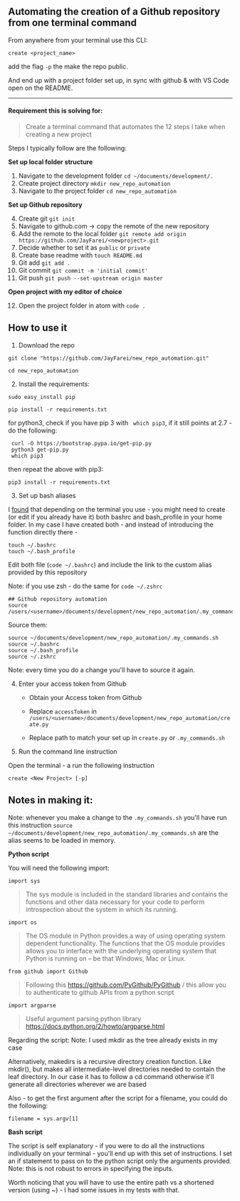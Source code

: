 ## Automating the creation of a Github repository from one terminal command

From anywhere from your terminal use this CLI: 
```
create <project_name> 
```
add the flag  `-p` the make the repo public.

And end up with a project folder set up, in sync with github & with VS Code open on the README.


----


#### Requirement this is solving for:

> Create a terminal command that automates the 12 steps I take when creating a new project

Steps I typically follow are the following: 

**Set up local folder structure**

1. Navigate to the development folder `cd ~/documents/development/.`
2. Create project directory `mkdir new_repo_automation`
3. Navigate to the project folder `cd new_repo_automation`

**Set up Github repository**

4. Create git `git init`
5. Navigate to github.com -> copy the remote of the new repository
6. Add the remote to the local folder `git remote add origin https://github.com/JayFarei/<newproject>.git`
7. Decide whether to set it as `public` or `private`
8. Create base readme with `touch README.md`
9. Git add `git add .`
10. Git commit `git commit -m 'initial commit'`
11. Git push `git push --set-upstream origin master`

**Open project with my editor of choice**

12. Open the project folder in atom with `code .`


## How to use it

1. Download the repo

```
git clone "https://github.com/JayFarei/new_repo_automation.git"
```
```
cd new_repo_automation
```

2. Install the requirements:
```
sudo easy_install pip
```
```
pip install -r requirements.txt
```

for python3, check if you have pip 3 with ` which pip3`, if it still points at 2.7 - do the following:

```
 curl -O https://bootstrap.pypa.io/get-pip.py
 python3 get-pip.py
 which pip3
```
then repeat the above with pip3:
```
pip3 install -r requirements.txt
```

3. Set up bash aliases

I [found](https://apple.stackexchange.com/questions/99688/how-to-persistently-define-aliases-in-terminal) that depending on the terminal you use - you might need to create (or edit if you already have it) both bashrc and bash_profile in your home folder. In my case I have created both - and instead of introducing the function directly there -

```
touch ~/.bashrc
touch ~/.bash_profile
```

Edit both file (`code ~/.bashrc`) and include the link to the custom alias provided by this repository

Note: if you use zsh - do the same for `code ~/.zshrc`


```
## Github repository automation
source /users/<username>/documents/development/new_repo_automation/.my_commands.sh
```

Source them:

```
source ~/documents/development/new_repo_automation/.my_commands.sh
source ~/.bashrc
source ~/.bash_profile
source ~/.zshrc
```
Note: every time you do a change you'll have to source it again.

4. Enter your access token from Github

   * Obtain your Access token from Github

   * Replace `accessToken` in `/users/<username>/documents/development/new_repo_automation/create.py`

   * Replace path to match your set up in `create.py` or `.my_commands.sh`

5. Run the command line instruction

Open the terminal - a run the following instruction

```
create <New Project> [-p]
```



## Notes in making it:

Note: whenever you make a change to the `.my_commands.sh` you'll have run this instruction `source ~/documents/development/new_repo_automation/.my_commands.sh` are the alias seems to be loaded in memory.

**Python script**

You will need the following import:

`import sys`
>  The sys module is included in the standard libraries and contains the functions and other data necessary for your code to perform introspection about the system in which its running.

`import os`
>  The OS module in Python provides a way of using operating system dependent functionality. The functions that the OS module provides allows you to interface with the underlying operating system that Python is running on – be that Windows, Mac or Linux.

`from github import Github`
> Following this https://github.com/PyGithub/PyGithub / this allow you to authenticate to github APIs from a python script

`import argparse`
> Useful argument parsing python library https://docs.python.org/2/howto/argparse.html


Regarding the script:
Note: I used mkdir as the tree already exists in my case

Alternatively, makedirs is a recursive directory creation function. Like mkdir(), but makes all intermediate-level directories needed to contain the leaf directory. In our case it has to follow a cd command otherwise it'll generate all directories wherever we are based

Also - to get the first argument after the script for a filename, you could do the following:

```
filename = sys.argv[1]
```


**Bash script**

The script is self explanatory - if you were to do all the instructions individually on your terminal - you'll end up with this set of instructions. I set an if statement to pass on to the python script only the arguments provided. Note: this is not robust to errors in specifying the inputs.

Worth noticing that you will have to use the entire path vs a shortened version (using ~) - I had some issues in my tests with that.
